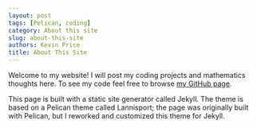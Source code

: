 ```yaml
---
layout: post
tags: [Pelican, coding]
category: About this site
slug: about-this-site
authors: Kevin Price
title: About This Site
---
```


Welcome to my website! I will post my coding projects and mathematics thoughts here. To see my code feel free to browse [my GitHub page](https://www.github.com/kevindprice).

This page is built with a static site generator called Jekyll. The theme is based on a Pelican theme called Lannisport; the page was originally built with Pelican, but I reworked and customized this theme for Jekyll.
